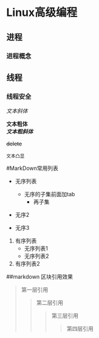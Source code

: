 # Linux高级编程
## 进程
### 进程概念

## 线程
### 线程安全

*文本斜体*

**文本粗体**</br>
***文本粗斜体***</br>

~~delete~~

``文本凸显``

#MarkDown常用列表

* 无序列表
	* 无序的子集前面加tab
		* 再子集
* 无序2

* 无序3

1. 有序列表
	* 无序列表1
	* 无序列表2
2. 有序列表2

##markdown 区块引用效果

> 第一层引用
>> 第二层引用
>>> 第三层引用
>>>> 第四层引用
